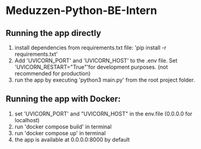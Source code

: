 # Meduzzen-Python-BE-Intern
## Running the app directly
1. install dependencies from requirements.txt file:
'pip install -r requirements.txt'
2. Add 'UVICORN_PORT' and 'UVICORN_HOST' to the .env file. Set 'UVICORN_RESTART="True"'for development purposes. (not recommended for production)
3. run the app by executing 'python3 main.py' from the root project folder.

## Running the app with Docker:
1. set 'UVICORN_PORT' and "UVICORN_HOST" in the env.file (0.0.0.0 for localhost)
2. run 'docker compose build' in terminal
3. run 'docker compose up' in terminal
4. the app is available at 0.0.0.0:8000 by default
